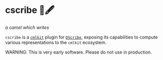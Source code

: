 # cscribe 🐫🖋️

*a camel which writes*

`cscribe` is a [`cmlkit`](https://github.com/sirmarcel/cmlkit/tree/develop-2.0) plugin for [`DScribe`](https://github.com/SINGROUP/dscribe), exposing its capabilities to compute various representations to the `cmlkit` ecosystem.

WARNING: This is very early software. Please do not use in production.
